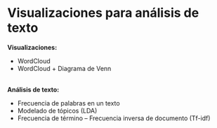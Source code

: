 # Visualizaciones para análisis de texto
<b>Visualizaciones:</b></br>
- WordCloud</br>
- WordCloud + Diagrama de Venn</br></br>

<b>Análisis de texto:</b></br>
- Frecuencia de palabras en un texto</br>
- Modelado de tópicos (LDA)</br>
- Frecuencia de término – Frecuencia inversa de documento (Tf-idf)</br>
